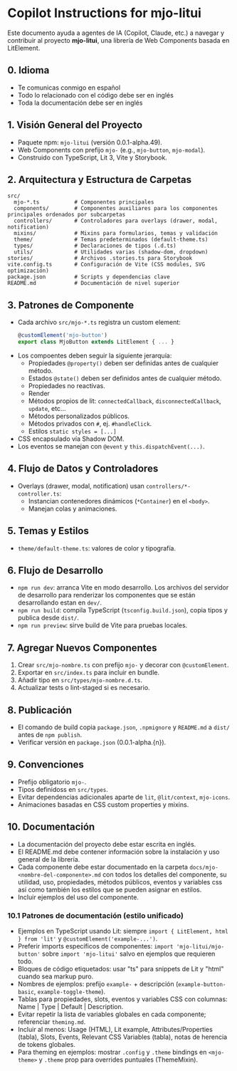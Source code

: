 # Copilot Instructions for mjo-litui

Este documento ayuda a agentes de IA (Copilot, Claude, etc.) a navegar y contribuir al proyecto **mjo-litui**, una librería de Web Components basada en LitElement.

## 0. Idioma

- Te comunicas conmigo en español
- Todo lo relacionado con el código debe ser en inglés
- Toda la documentación debe ser en inglés

## 1. Visión General del Proyecto

- Paquete npm: `mjo-litui` (versión 0.0.1-alpha.49).
- Web Components con prefijo `mjo-` (e.g., `mjo-button`, `mjo-modal`).
- Construido con TypeScript, Lit 3, Vite y Storybook.

## 2. Arquitectura y Estructura de Carpetas

```
src/
  mjo-*.ts           # Componentes principales
  components/        # Componentes auxiliares para los componentes principales ordenados por subcarpetas
  controllers/       # Controladores para overlays (drawer, modal, notification)
  mixins/            # Mixins para formularios, temas y validación
  theme/             # Temas predeterminados (default-theme.ts)
  types/             # Declaraciones de tipos (.d.ts)
  utils/             # Utilidades varias (shadow-dom, dropdown)
stories/             # Archivos .stories.ts para Storybook
vite.config.ts       # Configuración de Vite (CSS modules, SVG optimización)
package.json         # Scripts y dependencias clave
README.md            # Documentación de nivel superior
``` 

## 3. Patrones de Componente

- Cada archivo `src/mjo-*.ts` registra un custom element:
  ```ts
  @customElement('mjo-button')
  export class MjoButton extends LitElement { ... }
  ```
- Los compoentes deben seguir la siguiente jerarquía:
    - Propiedades `@property()` deben ser definidas antes de cualquier método.
    - Estados `@state()` deben ser definidos antes de cualquier método.
    - Propiedades no reactivas.
    - Render
    - Métodos propios de lit: `connectedCallback`, `disconnectedCallback`, `update`, etc...
    - Métodos personalizados públicos.
    - Métodos privados con `#`, ej. `#handleClick`.
    - Estilos `static styles = [...]`
- CSS encapsulado vía Shadow DOM.
- Los eventos se manejan con `@event` y `this.dispatchEvent(...)`.

## 4. Flujo de Datos y Controladores

- Overlays (drawer, modal, notification) usan `controllers/*-controller.ts`:
  - Instancian contenedores dinámicos (`*Container`) en el `<body>`.
  - Manejan colas y animaciones.

## 5. Temas y Estilos

- `theme/default-theme.ts`: valores de color y tipografía.

## 6. Flujo de Desarrollo

- `npm run dev`: arranca Vite en modo desarrollo. Los archivos del servidor de desarrollo para renderizar los componentes que se están desarrollando estan en `dev/`.
- `npm run build`: compila TypeScript (`tsconfig.build.json`), copia tipos y publica desde `dist/`.
- `npm run preview`: sirve build de Vite para pruebas locales.

## 7. Agregar Nuevos Componentes

1. Crear `src/mjo-nombre.ts` con prefijo `mjo-` y decorar con `@customElement`.
2. Exportar en `src/index.ts` para incluir en bundle.
3. Añadir tipo en `src/types/mjo-nombre.d.ts`.
4. Actualizar tests o lint-staged si es necesario.

## 8. Publicación

- El comando de build copia `package.json`, `.npmignore` y `README.md` a `dist/` antes de `npm publish`.
- Verificar versión en `package.json` (0.0.1-alpha.{n}).

## 9. Convenciones

- Prefijo obligatorio `mjo-`.
- Tipos definidoss en `src/types`.
- Evitar dependencias adicionales aparte de `lit`, `@lit/context`, `mjo-icons`.
- Animaciones basadas en CSS custom properties y mixins.

## 10. Documentación

- La documentación del proyecto debe estar escrita en inglés.
- El README.md debe contener información sobre la instalación y uso general de la librería.
- Cada componente debe estar documentado en la carpeta `docs/mjo-<nombre-del-componente>.md` con todos los detalles del componente, su utilidad, uso, propiedades, métodos públicos, eventos y variables css así como también los estilos que se pueden asignar en estilos.
- Incluir ejemplos del uso del componente.

### 10.1 Patrones de documentación (estilo unificado)

- Ejemplos en TypeScript usando Lit: siempre `import { LitElement, html } from 'lit'` y `@customElement('example-...')`.
- Preferir imports específicos de componentes: `import 'mjo-litui/mjo-button'` sobre `import 'mjo-litui'` salvo en ejemplos que requieren todo.
- Bloques de código etiquetados: usar "ts" para snippets de Lit y "html" cuando sea markup puro.
- Nombres de ejemplos: prefijo `example-` + descripción (`example-button-basic`, `example-toggle-theme`).
- Tablas para propiedades, slots, eventos y variables CSS con columnas: Name | Type | Default | Description.
- Evitar repetir la lista de variables globales en cada componente; referenciar `theming.md`.
- Incluir al menos: Usage (HTML), Lit example, Attributes/Properties (tabla), Slots, Events, Relevant CSS Variables (tabla), notas de herencia de tokens globales.
- Para theming en ejemplos: mostrar `.config` y `.theme` bindings en `<mjo-theme>` y `.theme` prop para overrides puntuales (ThemeMixin).